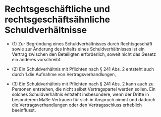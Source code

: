 # Rechtsgeschäftliche und rechtsgeschäftsähnliche Schuldverhältnisse

- (1) Zur Begründung eines Schuldverhältnisses durch Rechtsgeschäft sowie zur Änderung des Inhalts eines Schuldverhältnisses ist ein Vertrag zwischen den Beteiligten erforderlich, soweit nicht das Gesetz ein anderes vorschreibt.

- (2) Ein Schuldverhältnis mit Pflichten nach § 241 Abs. 2 entsteht auch durch 1.die Aufnahme von Vertragsverhandlungen,

- (3) Ein Schuldverhältnis mit Pflichten nach § 241 Abs. 2 kann auch zu Personen entstehen, die nicht selbst Vertragspartei werden sollen. Ein solches Schuldverhältnis entsteht insbesondere, wenn der Dritte in besonderem Maße Vertrauen für sich in Anspruch nimmt und dadurch die Vertragsverhandlungen oder den Vertragsschluss erheblich beeinflusst.

